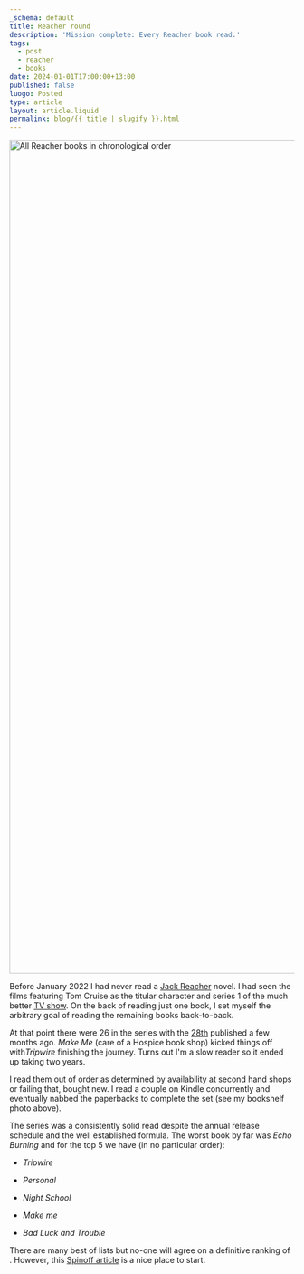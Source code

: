 ```yaml
---
_schema: default
title: Reacher round
description: 'Mission complete: Every Reacher book read.'
tags:
  - post
  - reacher
  - books
date: 2024-01-01T17:00:00+13:00
published: false
luogo: Posted
type: article
layout: article.liquid
permalink: blog/{{ title | slugify }}.html
---
```

<img src="/img/reacher-books.png" alt="All Reacher books in chronological order" title="All Reacher books in chronological order" height="1471" width="3839" />

Before January 2022 I had never read a [Jack Reacher]() novel. I had seen the films featuring Tom Cruise as the titular character and series 1 of the much better [TV show](). On the back of reading just one book, I set myself the arbitrary goal of reading the remaining books back-to-back.

At that point there were 26 in the series with the <a href="https://www.penguin.co.nz/books/the-secret-9780552177566" title="The Secret by Lee and Andrew Child" target="_blank" rel="noopener">28th</a> published a few months ago. *Make Me* (care of a Hospice book shop) kicked things off with*Tripwire* finishing the journey. Turns out I'm a slow reader so it ended up taking two years.

I read them out of order as determined by availability at second hand shops or failing that, bought new. I read a couple on Kindle concurrently and eventually nabbed the paperbacks to complete the set (see my bookshelf photo above).

The series was a consistently solid read despite the annual release schedule and the well established formula. The worst book by far was *Echo Burning* and for the top 5 we have (in no particular order):

* *Tripwire*

* *Personal*

* *Night School*

* *Make me*

* *Bad Luck and Trouble*

There are many best of lists but no-one will agree on a definitive ranking of . However, this <a href="https://thespinoff.co.nz/books/25-11-2022/all-28-of-lee-childs-jack-reacher-novels-ranked-from-worst-to-best" target="_blank" rel="noopener">Spinoff article</a> is a nice place to start.